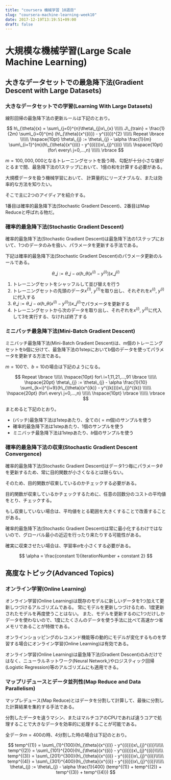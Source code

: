 ```yaml
---
title: "coursera 機械学習 10週目"
slug: "coursera-machine-learning-week10"
date: 2017-12-19T13:19:51+09:00
draft: false
---
```


大規模な機械学習(Large Scale Machine Learning)
==============================================

大きなデータセットでの最急降下法(Gradient Descent with Large Datasets)
------------------------------------------------------------------------

### 大きなデータセットでの学習(Learning With Large Datasets)

線形回帰の最急降下法の更新ルールは下記のとおり。

$$
h\_{\theta}(x) = \sum\_{j=0}^{n}\theta\_{j}x\_{x} \\\\\\
J\_{train} = \frac{1}{2m} \sum\_{i=0}^{m} (h\_{\theta}(x^{(i)}) - y^{(i)})^{2} \\\\\\
Repeat \lbrace \\\\\\
\hspace{10pt} \theta\_{j} := \theta\_{j} - \alpha \frac{1}{m} \sum\_{i=1}^{m}(h\_{\theta}(x^{(i)} - y^{(i)}))x\_{j}^{(i)} \\\\\\
\hspace{10pt} (for\ every\ j=0,...,n) \\\\\\
\rbrace
$$

$m=100,000,000$となるトレーニングセットを扱う時、勾配が十分小さな値がとるまで間、最急降下法の1ステップにおいて、1億の和を計算する必要がある。

大規模データを扱う機械学習において、 計算量的にリーズナブルな、または効率的な方法を知りたい。

そこで主に2つのアイディアを紹介する。

1番目は確率的最急降下法(Stochastic Gradient Descent)、2番目はMap Reduceと呼ばれる物だ。

### 確率的最急降下法(Stochastic Gradient Descent)

確率的最急降下法(Stochastic Gradient Descent)は最急降下法の1ステップにおいて、1つのデータのみを扱い、パラメータを更新する手法である。

下記は確率的最急降下法(Stochastic Gradient Descent)のパラメータ更新のルールである。

$$
\theta\_{j} := \theta\_{j} - \alpha (h\_{\theta}(x^{(i)} - y^{(i)}))x\_{j}^{(i)}
$$

1. トレーニングセットをシャッフルして並び替えを行う
2. トレーニングセットの先頭のデータ$x^{(1)}$, $y^{(1)}$を取り出し、それぞれを$x^{(i)}$, $y^{(i)}$に代入する
3. $\theta\_{j} := \theta\_{j} - \alpha (h\_{\theta}(x^{(i)} - y^{(i)}))x\_{j}^{(i)}$でパラメータを更新する
4. トレーニングセットから次のデータを取り出し、それぞれを$x^{(i)}$, $y^{(i)}$に代入して3を実行する、なければ終了する

### ミニバッチ最急降下法(Mini-Batch Gradient Descent)

ミニバッチ最急降下法(Mini-Batch Gradient Descent)は、m個のトレーニングセットをb個に分けて、最急降下法の1stepにおいてb個のデータを使ってパラメータを更新する方法である。

$m=100$で、$b=10$の場合は下記のようになる。

$$
Repeat \lbrace \\\\\\
\hspace{10pt} for\ i=1,11,21,...,91 \lbrace \\\\\\
\hspace{20pt} \theta\_{j} := \theta\_{j} - \alpha \frac{1}{10} \sum\_{k=i}^{i+9}(h\_{\theta}(x^{(k)} - y^{(k)}))x\_{j}^{(k)} \\\\\\
\hspace{20pt} (for\ every\ j=0,...,n) \\\\\\
\hspace{10pt} \rbrace \\\\\\
\rbrace
$$

まとめると下記のとおり。

- (バッチ)最急降下法は1stepあたり、全ての($=m$個)のサンプルを使う
- 確率的最急降下法は1stepあたり、1個のサンプルを使う
- ミニバッチ最急降下法は1stepあたり、$b$個のサンプルを使う

### 確率的最急降下法の収束(Stochastic Gradient Descent Convergence)

確率的最急降下法(Stochastic Gradient Descent)はデータ1つ毎にパラメータ$\theta$を更新するため、常に目的関数が小さくなるとは限らない。

そのため、目的関数が収束しているのかチェックする必要がある。

目的関数が収束しているかチェックするために、任意の回数分のコストの平均値をとり、チェックする。

もし収束していない場合は、平均値をとる範囲を大きくすることで改善することがある。

確率的最急降下法(Stochastic Gradient Descent)は常に最小化するわけではないので、グローバル最小の近辺を行ったり来たりする可能性がある。

確実に収束させたい場合は、学習率$\alpha$を小さくする必要がある。

$$
\alpha = \frac{constant 1}{iterationNumber + constant 2}
$$

高度なトピック(Advanced Topics)
-------------------------------

### オンライン学習(Online Learning)

オンライン学習(Online Learning)は既存のモデルに新しいデータを1つ加えて更新しつづけるアルゴリズムである。
常にモデルを更新しつづけるため、1度更新されたモデルを再度使うことはない。
また、モデルを更新するのに1つだけしかデータを使わないので、1度にたくさんのデータを使う手法に比べて高速かつ省メモリであることが特徴である。

オンラインショッピングのレコメンド機能等の動的にモデルが変化するものを学習する場合にオンライン学習(Online Learning)は有効である。

オンライン学習(Online Learning)は最急降下法(Gradient Descent)のみだけではなく、ニューラルネットワーク(Neural Network,)やロジスティック回帰(Logistic Regression)等のアルゴリズムにも適用できる。

### マップリデュースとデータ並列性(Map Reduce and Data Parallelism)

マップレデュース(Map Reduce)とはデータを分割して計算して、最後に分割した計算結果を集約する手法である。

分割したデータを違うマシン、またはマルチコアのCPUであれば違うコアで処理することで大きなデータを効率的に処理することが可能である。

全データ$m=400$の時、$4$分割した時の場合は下記のとおり。

$$
temp^{(1)} = \sum\_{1}^{100}(h\_{\theta}(x^{(i)} - y^{(i)}))x\_{j}^{(i)}\\\\\\
temp^{(2)} = \sum\_{101}^{200}(h\_{\theta}(x^{(i)} - y^{(i)}))x\_{j}^{(i)}\\\\\\
temp^{(3)} = \sum\_{201}^{300}(h\_{\theta}(x^{(i)} - y^{(i)}))x\_{j}^{(i)}\\\\\\
temp^{(4)} = \sum\_{301}^{400}(h\_{\theta}(x^{(i)} - y^{(i)}))x\_{j}^{(i)}\\\\\\
\theta\_{j} := \theta\_{j} - \alpha \frac{1}{400} (temp^{(1)} + temp^{(2)} + temp^{(3)} + temp^{(4)})
$$
